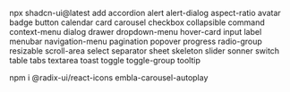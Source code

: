  npx shadcn-ui@latest add accordion alert alert-dialog aspect-ratio avatar badge button calendar card carousel checkbox collapsible command context-menu  dialog drawer dropdown-menu hover-card input label menubar navigation-menu pagination popover progress radio-group resizable scroll-area select separator sheet skeleton slider sonner switch table tabs textarea toast toggle toggle-group tooltip

 npm i @radix-ui/react-icons  embla-carousel-autoplay